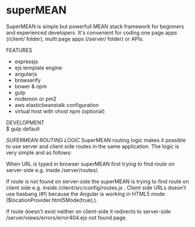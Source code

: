 # superMEAN
SuperMEAN is simple but powerfull MEAN stack framework for beginners and experienced developers.
It's convenient for coding one page apps (/client/ folder), multi page apps (/server/ folder) or APIs.

FEATURES  
 - expressjs
 - ejs template engine
 - angularjs
 - browserify
 - bower & npm
 - gulp
 - nodemon or pm2
 - aws elasticbeanstalk configuration
 - virtual host with vhost npm (optional)
 

DEVELOPMENT  
 $ gulp default
 

*SUPERMEAN ROUTING LOGIC*
SuperMEAN routing logic makes it possible to use server and client side routes in the same application.
The logic is very simple and as follows:

When URL is typed in browser superMEAN first trying to find route on server-side e.g. inside /server/routes/.

If route is not found on server-side the superMEAN is trying to find route on client side e.g. inside /client/src/config/routes.js .
Client side URLs doesn't use hasbang (#!) because the Angular is working in HTML5 mode ($locationProvider.html5Mode(true);).

If route doesn't exist neither on client-side it redirects to server-side /server/views/errors/error404.ejs not found page.

